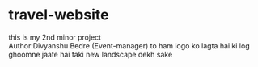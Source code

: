 # travel-website
this is my 2nd minor project 
<br>
Author:Divyanshu Bedre (Event-manager)
to ham logo ko lagta hai ki log ghoomne jaate hai taki new landscape dekh sake 
